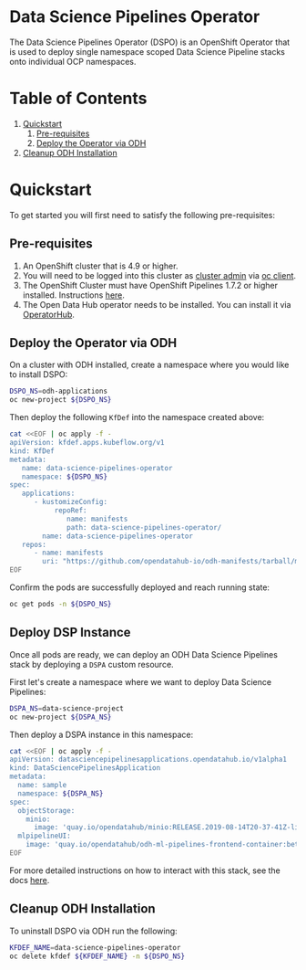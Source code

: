 # Data Science Pipelines Operator

The Data Science Pipelines Operator (DSPO) is an OpenShift Operator that is used to deploy single namespace scoped 
Data Science Pipeline stacks onto individual OCP namespaces.

# Table of Contents

1. [Quickstart](#quickstart)
   1. [Pre-requisites](#pre-requisites)
   2. [Deploy the Operator via ODH](#deploy-the-operator-via-odh)
4. [Cleanup ODH Installation](#cleanup-odh-installation)

# Quickstart

To get started you will first need to satisfy the following pre-requisites:

## Pre-requisites
1. An OpenShift cluster that is 4.9 or higher.
2. You will need to be logged into this cluster as [cluster admin] via [oc client].
3. The OpenShift Cluster must have OpenShift Pipelines 1.7.2 or higher installed. Instructions [here][OCP Pipelines Operator].
4. The Open Data Hub operator needs to be installed. You can install it via [OperatorHub][installodh].

## Deploy the Operator via ODH

On a cluster with ODH installed, create a namespace where you would like to install DSPO: 

```bash
DSPO_NS=odh-applications
oc new-project ${DSPO_NS}
```

Then deploy the following `KfDef` into the namespace created above:

```bash
cat <<EOF | oc apply -f -
apiVersion: kfdef.apps.kubeflow.org/v1
kind: KfDef
metadata:
   name: data-science-pipelines-operator
   namespace: ${DSPO_NS}
spec:
   applications:
      - kustomizeConfig:
           repoRef:
              name: manifests
              path: data-science-pipelines-operator/
        name: data-science-pipelines-operator
   repos:
      - name: manifests
        uri: "https://github.com/opendatahub-io/odh-manifests/tarball/master"
EOF
```

Confirm the pods are successfully deployed and reach running state:

```bash
oc get pods -n ${DSPO_NS}
```

## Deploy DSP Instance 

Once all pods are ready, we can deploy an ODH Data Science Pipelines stack by deploying a `DSPA` custom resource.

First let's create a namespace where we want to deploy Data Science Pipelines: 

```bash
DSPA_NS=data-science-project
oc new-project ${DSPA_NS}
```

Then deploy a DSPA instance in this namespace:

```bash
cat <<EOF | oc apply -f -
apiVersion: datasciencepipelinesapplications.opendatahub.io/v1alpha1
kind: DataSciencePipelinesApplication
metadata:
  name: sample
  namespace: ${DSPA_NS}
spec:
  objectStorage:
    minio:
      image: 'quay.io/opendatahub/minio:RELEASE.2019-08-14T20-37-41Z-license-compliance'
  mlpipelineUI:
    image: 'quay.io/opendatahub/odh-ml-pipelines-frontend-container:beta-ui'
EOF
```

For more detailed instructions on how to interact with this stack, see the docs [here][dspo-repo].

## Cleanup ODH Installation

To uninstall DSPO via ODH run the following:

```bash
KFDEF_NAME=data-science-pipelines-operator
oc delete kfdef ${KFDEF_NAME} -n ${DSPO_NS}
```

[cluster admin]: https://docs.openshift.com/container-platform/4.12/authentication/using-rbac.html#creating-cluster-admin_using-rbac
[oc client]: https://mirror.openshift.com/pub/openshift-v4/x86_64/clients/ocp/latest/openshift-client-linux.tar.gz
[OCP Pipelines Operator]: https://docs.openshift.com/container-platform/4.12/cicd/pipelines/installing-pipelines.html#op-installing-pipelines-operator-in-web-console_installing-pipelines
[installodh]: https://opendatahub.io/docs/getting-started/quick-installation.html
[dspo-repo]: https://github.com/opendatahub-io/data-science-pipelines-operator#using-a-datasciencepipelinesapplication
